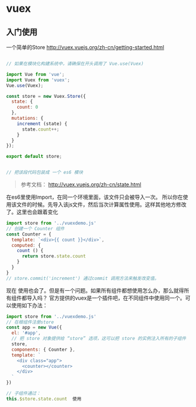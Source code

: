 # vuex

## 入门使用


一个简单的Store
http://vuex.vuejs.org/zh-cn/getting-started.html
```javascript

// 如果在模块化构建系统中，请确保在开头调用了 Vue.use(Vuex)

import Vue from 'vue';
import Vuex from 'vuex';
Vue.use(Vuex);

const store = new Vuex.Store({
  state: {
    count: 0
  },
  mutations: {
    increment (state) {
      state.count++;
    }
  }
});

export default store;


// 把该段代码包装成 一个 es6 模块
```

> 参考文档： http://vuex.vuejs.org/zh-cn/state.html

在es6里使用Import，在同一个环境里面，该文件只会被导入一次。
所以你在使用该文件的时候。先导入该js文件，然后当次计算属性使用。这样其他地方修改了。这里也会跟着变化
```javascript
import store from '../vuexdemo.js'
// 创建一个 Counter 组件
const Counter = {
  template: `<div>{{ count }}</div>`,
  computed: {
    count () {
      return store.state.count
    }
  }
}
// store.commit('increment') 通过commit 调用方法来触发改变值。
```
现在 使用也会了。但是有一个问题。如果所有组件都想使用怎么办，那么就得所有组件都导入吗？
官方提供的vuex是一个插件吧，在不同组件中使用同一个。可以使用如下办法：


```javascript
import store from '../vuexdemo.js'
// 在根组件注册store
const app = new Vue({
  el: '#app',
  // 把 store 对象提供给 “store” 选项，这可以把 store 的实例注入所有的子组件
  store,
  components: { Counter },
  template: `
    <div class="app">
      <counter></counter>
    </div>
  `
})

// 子组件通过：
this.$store.state.count  使用
```